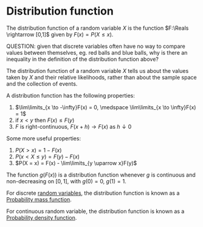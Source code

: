 # Distribution function

The distribution function of a random variable $X$ is the function $F:\Reals
\rightarrow [0,1]$ given by $F(x) = P(X \leq x)$.

QUESTION:
given that discrete variables often have no way to compare values between
themselves, eg. red balls and blue balls, why is there an inequality in the
definition of the distribution function above?

The distribution function of a random variable $X$ tells us about the values
taken by $X$ and their relative likelihoods, rather than about the sample space
and the collection of events.

A distribution function has the following properties:
1. $\lim\limits_{x \to -\infty}F(x) = 0, \medspace \lim\limits_{x \to \infty}F(x) = 1$
2. if $x < y$ then $F(x) \leq F(y)$
3. $F$ is right-continuous, $F(x+h) \rightarrow F(x)$ as $h \downarrow 0$

Some more useful properties:
1. $P(X \gt x) = 1 - F(x)$
2. $P(x \lt X \leq y) = F(y) - F(x)$
3. $P(X = x) = F(x) - \lim\limits_{y \uparrow x}F(y)$

The function $g(F(x))$ is a distribution function whenever $g$ is continuous and
non-decreasing on $[0,1]$, with $g(0) = 0$, $g(1) = 1$.

For discrete [random variables](202210071534), the distribution function is
known as a [Probability mass function](202210071722).

For continuous random variable, the distribution function is
known as a [Probability density function](202210071723).
